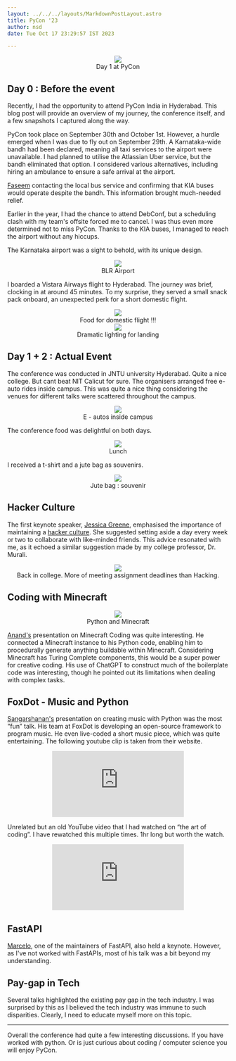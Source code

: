 ```yaml
---
layout: ../../../layouts/MarkdownPostLayout.astro
title: PyCon '23
author: nsd
date: Tue Oct 17 23:29:57 IST 2023

---
```


<center>
    <img src="/assets/pycon23/pycon.jpeg">
    </br>
    Day 1 at PyCon
</center>

## Day 0 : Before the event

Recently, I had the opportunity to attend PyCon India in Hyderabad. This blog post will provide an overview of my journey, the conference itself, and a few snapshots I captured along the way. 

PyCon took place on September 30th and October 1st. However, a hurdle emerged when I was due to fly out on September 29th. A Karnataka-wide bandh had been declared, meaning all taxi services to the airport were unavailable. I had planned to utilise the Atlassian Uber service, but the bandh eliminated that option. I considered various alternatives, including hiring an ambulance to ensure a safe arrival at the airport. 

[Faseem](https://www.linkedin.com/in/faseem-shanavas-3a7801190) contacting the local bus service and confirming that KIA buses would operate despite the bandh. This information brought much-needed relief.

Earlier in the year, I had the chance to attend DebConf, but a scheduling clash with my team's offsite forced me to cancel. I was thus even more determined not to miss PyCon. Thanks to the KIA buses, I managed to reach the airport without any hiccups.

The Karnataka airport was a sight to behold, with its unique design.

<center>
    <img src="/assets/pycon23/blr-airport.png">
    </br>
    BLR Airport
</center>

I boarded a Vistara Airways flight to Hyderabad. The journey was brief, clocking in at around 45 minutes. To my surprise, they served a small snack pack onboard, an unexpected perk for a short domestic flight.


<center>
    <img src="/assets/pycon23/food.jpg">
    </br>
    Food for domestic flight !!!
</center>

<center>
    <img src="/assets/pycon23/drama.jpg">
    </br>
    Dramatic lighting for landing
</center>

## Day 1 + 2 : Actual Event

The conference was conducted in JNTU university Hyderabad. Quite a nice college. But cant beat NIT Calicut for sure. The organisers arranged free e-auto rides inside campus. This was quite a nice thing considering the venues for different talks were scattered throughout the campus.

<center>
    <img src="/assets/pycon23/e-auto.png">
    </br>
    E - autos inside campus
</center>

The conference food was delightful on both days.

<center>
    <img src="/assets/pycon23/lunch.jpg">
    </br>
    Lunch
</center>

I received a t-shirt and a jute bag as souvenirs.

<center>
    <img src="/assets/pycon23/souvenir.jpeg">
    </br>
    Jute bag : souvenir
</center>

## Hacker Culture

The first keynote speaker, [Jessica Greene](https://www.linkedin.com/in/jessica0greene/), emphasised the importance of maintaining a [hacker culture](http://www.catb.org/~esr/faqs/hacker-howto.html). She suggested setting aside a day every week or two to collaborate with like-minded friends. This advice resonated with me, as it echoed a similar suggestion made by my college professor, Dr. Murali.

<center>
    <img src="/assets/pycon23/college.jpg">
    </br>
    Back in college. More of meeting assignment deadlines than Hacking.
</center>

## Coding with Minecraft

<center>
    <img src="/assets/pycon23/minecraft.jpg">
    </br>
    Python and Minecraft
</center>

[Anand's](https://www.s-anand.net/blog/programming-minecraft-with-websockets/) presentation on Minecraft Coding was quite interesting. He connected a Minecraft instance to his Python code, enabling him to procedurally generate anything buildable within Minecraft. Considering Minecraft has Turing Complete components, this would be a super power for creative coding. His use of ChatGPT to construct much of the boilerplate code was interesting, though he pointed out its limitations when dealing with complex tasks.

## FoxDot - Music and Python

[Sangarshanan's](https://github.com/Qirky/FoxDot) presentation on creating music with Python was the most “fun” talk. His team at FoxDot is developing an open-source framework to program music. He even live-coded a short music piece, which was quite entertaining. The following youtube clip is taken from their website.

<center>
    <div class="youtubeBox">
        <iframe class="video" src="https://www.youtube.com/embed/CXrkq7u69vU?si=CA6xA0_-oc4Hnivq" title="YouTube video player" frameborder="0" allow="accelerometer; autoplay; clipboard-write; encrypted-media; gyroscope; picture-in-picture; web-share" allowfullscreen></iframe>
    </div>
</center>

Unrelated but an old YouTube video that I had watched on “the art of coding”. I have rewatched this multiple times. 1hr long but worth the watch.

<center>
    <div class="youtubeBox">
        <iframe class="video" src="https://www.youtube.com/embed/6avJHaC3C2U?si=LFo3tMqF0dPWjrZ1" title="YouTube video player" frameborder="0" allow="accelerometer; autoplay; clipboard-write; encrypted-media; gyroscope; picture-in-picture; web-share" allowfullscreen></iframe>
    </div>
</center>

## FastAPI

[Marcelo](https://www.linkedin.com/in/marcelotryle/?locale=en_US), one of the maintainers of FastAPI, also held a keynote. However, as I've not worked with FastAPIs, most of his talk was a bit beyond my understanding.

## Pay-gap in Tech

Several talks highlighted the existing pay gap in the tech industry. I was surprised by this as I believed the tech industry was immune to such disparities. Clearly, I need to educate myself more on this topic.

---

Overall the conference had quite a few interesting discussions. If you have worked with python. Or is just curious about coding / computer science you will enjoy PyCon.
